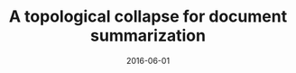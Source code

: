 ---
title: "A topological collapse for document summarization"
collection: publications
date: 2016-06-01
venue: 'IEEE 17th International Workshop on Signal Processing Advances in Wireless Communications (<b>SPAWC</b>), 2016.'
paperurl: 'http://guanh01.github.io/files/2016spawc.pdf'
authors: 'Hui Guan, Wen Tang, Hamid Krim, James Keiser, Andrew Rindos, and Radmila Sazdanovic'
---